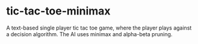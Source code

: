 # tic-tac-toe-minimax

A text-based single player tic tac toe game, where the player plays against a decision algorithm.
The AI uses minimax and alpha-beta pruning.
